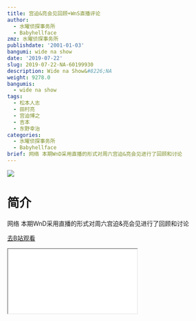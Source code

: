 ```yaml
---
title: 宫迫&亮会见回顾+WnS直播评论
author:
  - 水曜侦探事务所
  - Babyhellface
zmz: 水曜侦探事务所
publishdate: '2001-01-03'
bangumi: wide na show
date: '2019-07-22'
slug: 2019-07-22-NA-60199930
description: Wide na Show&#8226;NA
weight: 9278.0
bangumis:
  - wide na show
tags:
  - 松本人志
  - 田村亮
  - 宫迫博之
  - 吉本
  - 东野幸治
categories:
  - 水曜侦探事务所
  - Babyhellface
brief: 网络 本期WnD采用直播的形式对周六宫迫&亮会见进行了回顾和讨论
---
```

![](https://raw.githubusercontent.com/tcgriffith/owaraisite/master/static/tmpimg/2ef8e18f0da99c78e887a8bd59ccc9a1b47e4437.jpg.480.jpg)
# 简介  
网络
本期WnD采用直播的形式对周六宫迫&亮会见进行了回顾和讨论  

[去B站观看](https://www.bilibili.com/video/av60199930/)
<div class ="resp-container"><iframe class="testiframe" src="//player.bilibili.com/player.html?aid=60199930"", scrolling="no", allowfullscreen="true" > </iframe></div> 
